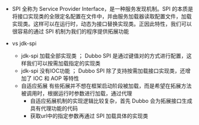 - SPI 全称为 Service Provider Interface，是一种服务发现机制。SPI 的本质是将接口实现类的全限定名配置在文件中，并由服务加载器读取配置文件，加载实现类。这样可以在运行时，动态为接口替换实现类。正因此特性，我们可以很容易的通过 SPI 机制为我们的程序提供拓展功能

- vs jdk-spi
    - jdk-spi 加载全部实现类  ； Dubbo SPI 是通过键值对的方式进行配置，这样我们可以按需加载指定的实现类
    - jdk-spi 没有IOC功能 ； Dubbo SPI 除了支持按需加载接口实现类，还增加了 IOC 和 AOP 等特性
    - 自适应拓展 有些拓展并不想在框架启动阶段被加载，而是希望在拓展方法被调用时，根据运行时参数进行加载，通过代理
        - 自适应拓展机制的实现逻辑比较复杂，首先 Dubbo 会为拓展接口生成具有代理功能的代码
        - 获取url中的指定参数再通过 SPI 加载具体的实现类
        